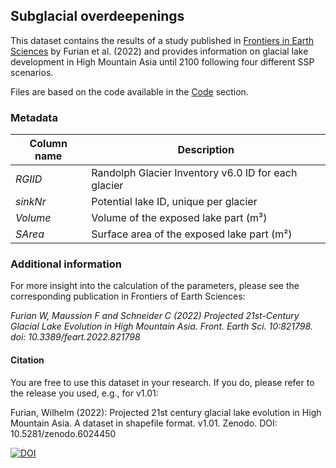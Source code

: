 ## Subglacial overdeepenings
This dataset contains the results of a study published in 
[Frontiers in Earth Sciences](10.3389/feart.2022.821798)
by Furian et al. (2022) and provides information on glacial lake development in
High Mountain Asia until 2100 following four different SSP scenarios.

Files are based on the code available in the
[Code](https://github.com/cryotools/glacial-lake-evolution/tree/main/code)
section. 

### Metadata
| Column name | Description |
| ----------- | ----------- |
| *RGIID* | Randolph Glacier Inventory v6.0 ID for each glacier |
| *sinkNr* | Potential lake ID, unique per glacier |
| *Volume* | Volume of the exposed lake part (m³) |
| *SArea* | Surface area of the exposed lake part (m²) |

### Additional information

For more insight into the calculation of the parameters, 
please see the corresponding publication in Frontiers of Earth Sciences:

*Furian W, Maussion F and Schneider C (2022) Projected 21st-Century Glacial
Lake Evolution in High Mountain Asia. 
Front. Earth Sci. 10:821798. doi: 10.3389/feart.2022.821798*

#### Citation
You are free to use this dataset in your research. 
If you do, please refer to the release you used, e.g., for v1.01:

Furian, Wilhelm (2022): Projected 21st century glacial lake evolution 
in High Mountain Asia. A dataset in shapefile format. v1.01. Zenodo. DOI: 10.5281/zenodo.6024450

[![DOI](https://zenodo.org/badge/457083839.svg)](https://zenodo.org/badge/latestdoi/457083839)

